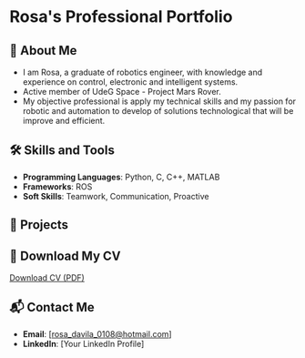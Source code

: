 # Rosa's Professional Portfolio

## 👋 About Me
- I am Rosa, a graduate of robotics engineer, with knowledge and experience on control, electronic and intelligent systems. 
- Active member of UdeG Space - Project Mars Rover.
- My objective professional is apply my technical skills and my passion for robotic and automation to develop of solutions technological that will be improve and efficient.   

## 🛠️ Skills and Tools
- **Programming Languages**: Python, C, C++, MATLAB
- **Frameworks**:  ROS
- **Soft Skills**: Teamwork, Communication, Proactive

## 🚀 Projects


## 📄 Download My CV
[Download CV (PDF)](link-to-cv.pdf)

## 📬 Contact Me
- **Email**: [rosa_davila_0108@hotmail.com]
- **LinkedIn**: [Your LinkedIn Profile]
  
